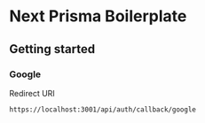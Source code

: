 # Next Prisma Boilerplate

## Getting started

### Google

Redirect URI

```
https://localhost:3001/api/auth/callback/google
```
